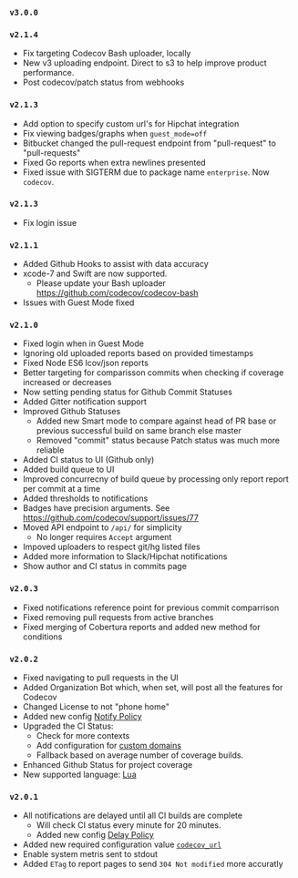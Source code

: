 ### `v3.0.0`

### `v2.1.4`
- Fix targeting Codecov Bash uploader, locally
- New v3 uploading endpoint. Direct to s3 to help improve product performance.
- Post codecov/patch status from webhooks

### `v2.1.3`
- Add option to specify custom url's for Hipchat integration
- Fix viewing badges/graphs when `guest_mode=off`
- Bitbucket changed the pull-request endpoint from "pull-request" to "pull-requests"
- Fixed Go reports when extra newlines presented
- Fixed issue with SIGTERM due to package name `enterprise`. Now `codecov`.

### `v2.1.3`
- Fix login issue

### `v2.1.1`
- Added Github Hooks to assist with data accuracy
- xcode-7 and Swift are now supported.
  - Please update your Bash uploader https://github.com/codecov/codecov-bash
- Issues with Guest Mode fixed

### `v2.1.0`
- Fixed login when in Guest Mode
- Ignoring old uploaded reports based on provided timestamps
- Fixed Node ES6 lcov/json reports
- Better targeting for comparisson commits when checking if coverage increased or decreases
- Now setting pending status for Github Commit Statuses
- Added Gitter notification support
- Improved Github Statuses
    - Added new Smart mode to compare against head of PR base or previous successful build on same branch else master
    - Removed "commit" status because Patch status was much more reliable
- Added CI status to UI (Github only)
- Added build queue to UI
- Improved concurrecny of build queue by processing only report report per commit at a time
- Added thresholds to notifications
- Badges have precision arguments. See https://github.com/codecov/support/issues/77
- Moved API endpoint to `/api/` for simplicity
  - No longer requires `Accept` argument
- Impoved uploaders to respect git/hg listed files
- Added more information to Slack/Hipchat notifications
- Show author and CI status in commits page

### `v2.0.3`
- Fixed notifications reference point for previous commit comparrison
- Fixed removing pull requests from active branches
- Fixed merging of Cobertura reports and added new method for conditions

### `v2.0.2`
- Fixed navigating to pull requests in the UI
- Added Organization Bot which, when set, will post all the features for Codecov
- Changed License to not "phone home"
- Added new config [Notify Policy](https://github.com/codecov/enterprise/wiki/Configuration#notify-policy)
- Upgraded the CI Status:
  - Check for more contexts
  - Add configuration for [custom domains](https://github.com/codecov/enterprise/wiki/Configuration#ci-providers)
  - Fallback based on average number of coverage builds.
- Enhanced Github Status for project coverage
- New supported language: [Lua](https://github.com/codecov/example-lua)


### `v2.0.1`
- All notifications are delayed until all CI builds are complete
    - Will check CI status every minute for 20 minutes.
    - Added new config [Delay Policy](https://github.com/codecov/enterprise/wiki/Configuration#delay-policy)
- Added new required configuration value [`codecov_url`](https://github.com/codecov/enterprise/wiki/Configuration#codecov-url)
- Enable system metris sent to stdout
- Added `ETag` to report pages to send `304 Not modified` more accuratly
